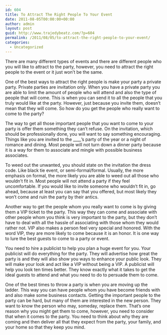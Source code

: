 ```yaml
---
id: 604
title: To Attract The Right People To Your Event
date: 2011-08-05T00:00:00+00:00
author: admin
layout: post
guid: http://www.trajedybeatz.com/?p=604
permalink: /2011/08/05/to-attract-the-right-people-to-your-event/
categories:
  - Uncategorized
---
```

There are many different types of events and there are different people who you will like to attract to the party, however, you need to attract the right people to the event or it just won&#8217;t be the same. 

One of the best ways to attract the right people is make your party a private party. Private parties are invitation only. When you have a private party you are able to limit the amount of people who will attend and also the type of people that will come. This is when you can send it to all the people that you truly would like at the party. However, just because you invite them, doesn&#8217;t mean that they will come. So how do you get the people who really want to come to the party?

The way to get all those important people that you want to come to your party is offer them something they can&#8217;t refuse. On the invitation, which should be professionally done, you will want to say something encouraging. Things like you are invited to the \____&#8217;s party of the year or a night of romance and dining. Most people will not turn down a dinner party because it is a way for them to associate and mingle with possible business associates. 

To weed out the unwanted, you should state on the invitation the dress code. Like black tie event, or semi-formal/formal. Usually, the more emphasis on formal, the more likely you are able to weed out all those who wouldn&#8217;t fit in. Most people will not attend a party if they feel uncomfortable. If you would like to invite someone who wouldn&#8217;t fit in, go ahead, because at least you can say that you offered, but most likely they won&#8217;t come and ruin the party by their antics. 

Another way to get the people whom you really want to come is by giving them a VIP ticket to the party. This way they can come and associate with other people whom you think is very important to the party, but they don&#8217;t have to deal with all the hassle of associating with those whom they would rather not. VIP also makes a person feel very special and honored. With the word VIP, they are more likely to come because it is an honor. It is one way to lure the best guests to come to a party or event. 

You need to hire a publicist to help you plan a huge event for you. Your publicist will do everything for the party. They will advertise how great the party is and they will also show you ways to enhance your public look. They will make your look and act like a VIP without being a VIP. A publicist will help you look ten times better. They know exactly what it takes to get the ideal guests to attend and what you need to do to persuade them to come. 

One of the best times to throw a party is when you are moving up the ladder. This way you can have people whom you have become friends with and also make some business contacts. Getting the important people to the party can be hard, but many of them are interested in the new person. They want to know the person who may, someday, replace them. That&#8217;s one reason why you might get them to come, however, you need to consider that when it comes to the party. You need to think about why they are coming and then deliver all that they expect from the party, your family, and your home so that they keep you mind.